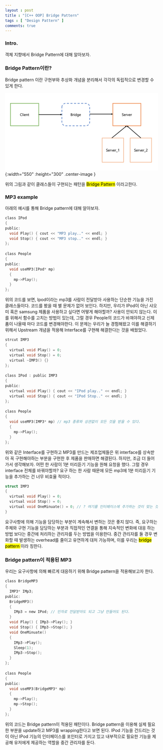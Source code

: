 ```yaml
---
layout : post
title : "[C++ OOP] Bridge Pattern"
tags : [ "Design Pattern" ]
comments: true
---
```

### Intro.
객체 지향에서 Bridge Pattern에 대해 알아보자.

### Bridge Pattern이란?
Bridge pattern 이란 구현부와 추상화 개념을 분리해서 각각의 독립적으로 변경할 수 있게 한다.

![bridge](../images/bridge.png){:width="550" :height="300" .center-image }

위의 그림과 같이 클래스들이 구현되는 패턴을 <mark>Bridge Pattern</mark> 이라고한다.

### MP3 example
아래의 예시를 통해 Bridge pattern에 대해 알아보자.

```c
class IPod
{
public:
  void Play() { cout << "MP3 play.." << endl; }
  void Stop() { cout << "MP3 stop.." << endl; }
};

class People
{
public:
  void useMP3(IPod* mp)
  {
    mp->Play();
  }
};
```

위의 코드를 보면, Ipod이라는 mp3를 사람이 전달받아 사용하는 단순한 기능을 가진 클래스들이다. 코드를 봤을 때 별 문제가 없어 보인다. 하지만, 우리가 IPod이 아닌 샤오미 혹은 samsung 제품을 사용하고 싶다면 어떻게 해야할까? 사용이 안되지 않는다. 이를 위해서 함수를 고치는 방법이 있는데, 그럴 경우 People의 코드가 바껴야하고 신제품이 나올때 마다 코드를 변경해야한다. 이 문제는 우리가 늘 경험해왔고 이를 해결하기 위해서 Upstream 개념을 적용해 Interface를 구현해 해결한다는 것을 배웠었다.

```c
strcut IMP3
{
  virtual void Play() = 0;
  virtual void Stop() = 0;
  virtual ~IMP3() {}
};

class IPod : public IMP3
{
public:
  virtual void Play() { cout << "IPod play.." << endl; }
  virtual void Stop() { cout << "IPod Stop.." << endl; }
};

class People
{
  void useMP3(IMP3* mp) // mp3 종류와 상관없이 모든 것을 받을 수 있다.
  {
    mp->Play();
  }
};
```

위와 같은 Interface를 구현하고 MP3를 만드는 제조업체들은 위 interface를 상속받아 꼭 구현해야하는 부분을 구현한 후 제품을 판매하면 해결된다. 하지만, 조금 더 들어가서 생각해보자. 어떤 한 사람이 1분 미리듣기 기능을 원해 요청을 했다. 그럴 경우 interface 전체를 바꿔야할까? 요구 하는 한 사람 때문에 모든 mp3에 1분 미리듣기 기능을 추가하는 건 너무 비효율 적이다.

```c
struct IMP3
{
  virtual void Play() = 0;
  virtual void Stop() = 0;
  virtual void OneMinuate() = 0; // ? 여기를 인터페이스에 추가하는 것이 맞는 것일까?
}
```

요구사항에 의해 기능을 담당하는 부분이 계속해서 변하는 것은 좋지 않다. 즉, 요구하는 주체와 구현 기능을 담당하는 부분과 직접적인 연결을 통해 지속적인 변화에 대응 하는 방법 보다는 중간에 처리하는 관리자를 두는 방법을 이용한다. 중간 관리자를 둘 경우 변화할 때 발생하는 overhead를 줄이고 유연하게 대처 가능하며, 이를 우리는 <mark> bridge pattern </mark> 이라 칭한다.

###  Bridge pattern이 적용된 MP3
우리는 요구사항에 의해 빠르게 대응하기 위해 Bridge pattern을 적용해보고자 한다.

```c
class BridgeMP3
{
  IMP3* IMp3;
public:
  BridgeMP3()
  {
    IMp3 = new IPod; // 인자로 전달받아도 되고 그냥 만들어도 된다.
  }
  void Play() { IMp3->Play(); }
  void Stop() { IMp3->Stop(); }
  void OneMinuate()
  {
    IMp3->Play();
    Sleep(1);
    IMp3->Stop();
  }
};

class People
{
public:
  void useMP3(BridgeMP3* mp)
  {
    mp->Play();
    mp->Stop();
  }
};
```

위의 코드는 Bridge pattern이 적용된 패턴이다. Bridge pattern을 이용해 실제 필요한 부분을 update하고 MP3를 wrapping한다고 보면 된다. IPod 기능을 건드리는 것이 아닌 IPod 기능의 인터페이스를 포인터로 가지고 있고 내부적으로 필요한 기능을 제공해 유저에게 제공하는 역할을 중간 관리자를 둔다.
